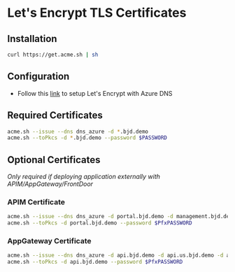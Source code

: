 # Let's Encrypt TLS Certificates
## Installation
```bash
curl https://get.acme.sh | sh
```
## Configuration
* Follow this [link](https://www.robokiwi.com/wiki/azure/dns/lets-encrypt/) to setup Let's Encrypt with Azure DNS
  
## Required Certificates 
```bash
acme.sh --issue --dns dns_azure -d *.bjd.demo
acme.sh --toPkcs -d *.bjd.demo --password $PASSWORD
```

## Optional Certificates 
 _Only required if deploying application externally with APIM/AppGateway/FrontDoor_

### APIM Certificate
```bash
acme.sh --issue --dns dns_azure -d portal.bjd.demo -d management.bjd.demo -d developer.bjd.demo -d api.apim.us.bjd.demo -d api.apim.uk.bjd.demo -d management.scm.bjd.demo
acme.sh --toPkcs -d portal.bjd.demo --password $PfxPASSWORD
```

### AppGateway Certificate
```bash
acme.sh --issue --dns dns_azure -d api.bjd.demo -d api.us.bjd.demo -d api.uk.bjd.demo
acme.sh --toPkcs -d api.bjd.demo --password $PfxPASSWORD
```
